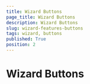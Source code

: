 ```yaml
---
title: Wizard Buttons
page_title: Wizard Buttons
description: Wizard Buttons
slug: wizard-features-buttons
tags: wizard, buttons
published: True
position: 2
---
```


# Wizard Buttons